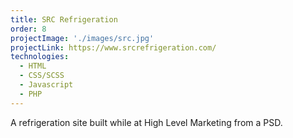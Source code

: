```yaml
---
title: SRC Refrigeration
order: 8
projectImage: './images/src.jpg'
projectLink: https://www.srcrefrigeration.com/
technologies:
  - HTML
  - CSS/SCSS
  - Javascript
  - PHP
---
```

A refrigeration site built while at High Level Marketing from a PSD.